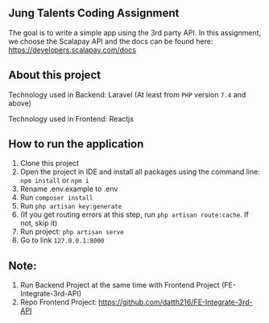 ## Jung Talents Coding Assignment

The goal is to write a simple app using the 3rd party API. In this assignment, we choose the Scalapay API and the docs can be found here: https://developers.scalapay.com/docs

## About this project

Technology used in Backend: Laravel (At least from `PHP` version `7.4` and above)

Technology used in Frontend: Reactjs

## How to run the application

1. Clone this project
2. Open the project in IDE and install all packages using the command line: `npm install` or `npm i`
3. Rename .env.example to .env
4. Run `composer install`
5. Run `php artisan key:generate`
6. (If you get routing errors at this step, run `php artisan route:cache`. If not, skip it)
7. Run project: `php artisan serve`
8. Go to link `127.0.0.1:8000`

## Note: 
1. Run Backend Project at the same time with Frontend Project (FE-Integrate-3rd-API)
2. Repo Frontend Project: https://github.com/datth216/FE-Integrate-3rd-API
